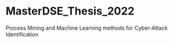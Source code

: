 # MasterDSE_Thesis_2022
Process Mining and Machine Learning methods for Cyber-Attack Identification
